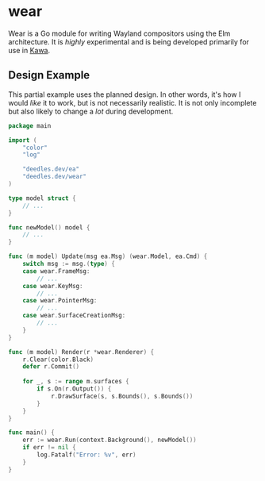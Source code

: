 wear
====

Wear is a Go module for writing Wayland compositors using the Elm architecture. It is _highly_ experimental and is being developed primarily for use in [Kawa](https://github.com/DeedleFake/kawa).

Design Example
--------------

This partial example uses the planned design. In other words, it's how I would _like_ it to work, but is not necessarily realistic. It is not only incomplete but also likely to change a _lot_ during development.

```go
package main

import (
	"color"
	"log"

	"deedles.dev/ea"
	"deedles.dev/wear"
)

type model struct {
	// ...
}

func newModel() model {
	// ...
}

func (m model) Update(msg ea.Msg) (wear.Model, ea.Cmd) {
	switch msg := msg.(type) {
	case wear.FrameMsg:
		// ...
	case wear.KeyMsg:
		// ...
	case wear.PointerMsg:
		// ...
	case wear.SurfaceCreationMsg:
		// ...
	}
}

func (m model) Render(r *wear.Renderer) {
	r.Clear(color.Black)
	defer r.Commit()
	
	for _, s := range m.surfaces {
		if s.On(r.Output()) {
			r.DrawSurface(s, s.Bounds(), s.Bounds())
		}
	}
}

func main() {
	err := wear.Run(context.Background(), newModel())
	if err != nil {
		log.Fatalf("Error: %v", err)
	}
}
```
